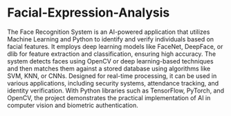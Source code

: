 # Facial-Expression-Analysis

The Face Recognition System is an AI-powered application that utilizes Machine Learning and Python to identify and verify individuals based on facial features. It employs deep learning models like FaceNet, DeepFace, or dlib for feature extraction and classification, ensuring high accuracy. The system detects faces using OpenCV or deep learning-based techniques and then matches them against a stored database using algorithms like SVM, KNN, or CNNs. Designed for real-time processing, it can be used in various applications, including security systems, attendance tracking, and identity verification. With Python libraries such as TensorFlow, PyTorch, and OpenCV, the project demonstrates the practical implementation of AI in computer vision and biometric authentication.
